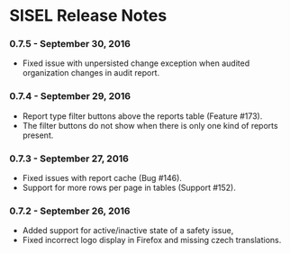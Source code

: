# SISEL Release Notes

### 0.7.5 - September 30, 2016
- Fixed issue with unpersisted change exception when audited organization changes in audit report.

### 0.7.4 - September 29, 2016
- Report type filter buttons above the reports table (Feature #173).
- The filter buttons do not show when there is only one kind of reports present.

### 0.7.3 - September 27, 2016
- Fixed issues with report cache (Bug #146).
- Support for more rows per page in tables (Support #152).

### 0.7.2 - September 26, 2016
- Added support for active/inactive state of a safety issue,
- Fixed incorrect logo display in Firefox and missing czech translations.
